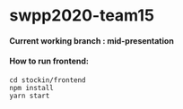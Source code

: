 # swpp2020-team15

#### Current working branch : mid-presentation
#### How to run frontend:
```
cd stockin/frontend
npm install
yarn start
````

